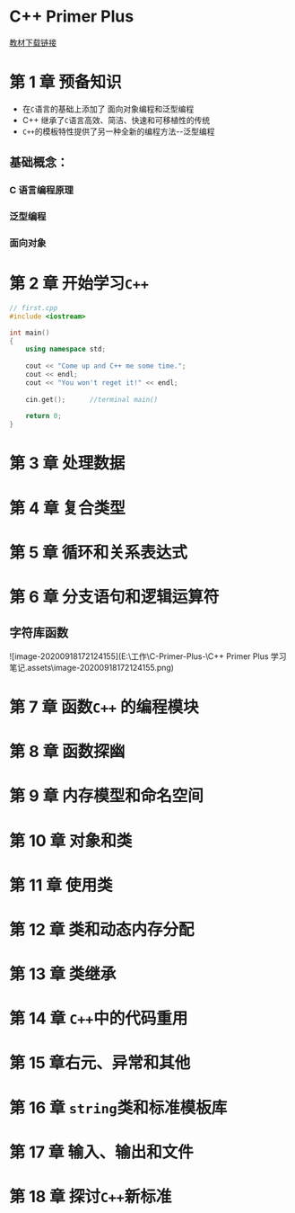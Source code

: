 # C++ Primer Plus

[教材下载链接](http://39.107.253.119/learnPdf/C++/)

# 第 1 章 预备知识

-   在`C`语言的基础上添加了 面向对象编程和泛型编程
-   C++ 继承了`C`语言高效、简洁、快速和可移植性的传统
-   `C++`的模板特性提供了另一种全新的编程方法--泛型编程

## 基础概念：

### C 语言编程原理

### 泛型编程

### 面向对象

# 第 2 章 开始学习`C++`

```C++
// first.cpp
#include <iostream>

int main()
{
    using namespace std;
    
    cout << "Come up and C++ me some time.";
    cout << endl;
    cout << "You won't reget it!" << endl;
    
    cin.get();		//terminal main()
    
    return 0;
}
```





# 第 3 章 处理数据



# 第 4 章 复合类型





# 第 5 章 循环和关系表达式



# 第 6 章 分支语句和逻辑运算符

## 字符库函数

![image-20200918172124155](E:\工作\C-Primer-Plus-\C++ Primer Plus 学习笔记.assets\image-20200918172124155.png)

# 第 7 章 函数`C++` 的编程模块



# 第 8 章 函数探幽



# 第 9 章 内存模型和命名空间



# 第 10 章 对象和类





# 第 11 章 使用类





# 第 12 章 类和动态内存分配





# 第 13 章 类继承



# 第 14 章 `C++`中的代码重用



# 第 15 章右元、异常和其他

# 第 16 章 `string`类和标准模板库



# 第 17 章 输入、输出和文件



# 第 18 章 探讨`C++`新标准

